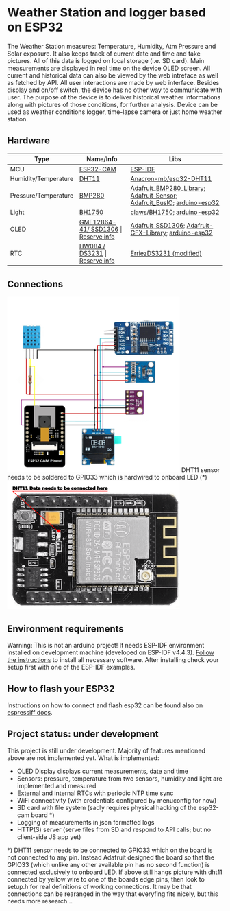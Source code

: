 # Weather Station and logger based on ESP32

The Weather Station measures: Temperature, Humidity, Atm Pressure and Solar exposure. It also keeps track of current date and time and take pictures. All of this data is logged on local storage (i.e. SD card). Main measurements are displayed in real time on the device OLED screen. All current and historical data can also be viewed by the web intreface as well as fetched by API.
All user interactions are made by web interface. Besides display and on/off switch, the device has no other way to communicate with user.
The purpose of the device is to deliver historical weather informations along with pictures of those conditions, for further analysis.
Device can be used as weather conditions logger, time-lapse camera or just home weather station.

## Hardware

|  Type | Name/Info  | Libs  |
| ------------ | ------------ | ------------ |
| MCU  | [ESP32-CAM](https://docs.platformio.org/en/latest/boards/espressif32/esp32cam.html)  | [ESP-IDF](https://github.com/espressif/esp-idf)  |
| Humidity/Temperature  | [DHT11](http://gotronik.pl/img/dht11.pdf) | [Anacron-mb/esp32-DHT11](https://github.com/Anacron-mb/esp32-DHT11)  |
| Pressure/Temperature  |[BMP280](https://www.bosch-sensortec.com/products/environmental-sensors/pressure-sensors/bmp280/)| [Adafruit_BMP280_Library](https://github.com/adafruit/Adafruit_BMP280_Library); [Adafruit_Sensor](https://github.com/adafruit/Adafruit_Sensor); [Adafruit_BusIO](https://github.com/adafruit/Adafruit_BusIO); [arduino-esp32](https://github.com/espressif/arduino-esp32) |
|Light   |[BH1750](https://www.handsontec.com/dataspecs/sensor/BH1750%20Light%20Sensor.pdf)   |  [claws/BH1750](https://github.com/claws/BH1750); [arduino-esp32](https://github.com/espressif/arduino-esp32)  |
|OLED |[GME12864-41/ SSD1306](https://nettigo.pl/products/wyswietlacz-oled-0-96-i2c-128x64-ssd1306-bialy) \| [Reserve info](https://datasheethub.com/ssd1306-128x64-mono-0-96-inch-i2c-oled-display/) |[Adafruit_SSD1306](https://github.com/adafruit/Adafruit_SSD1306); [Adafruit-GFX-Library](https://github.com/adafruit/Adafruit-GFX-Library); [arduino-esp32](https://github.com/espressif/arduino-esp32) |
RTC | [HW084 / DS3231](http://www.szhwmake.com/prod_view.aspx?TypeId=83&Id=350&FId=t3:83:3) \| [Reserve info](https://lastminuteengineers.com/ds3231-rtc-arduino-tutorial/) |[ErriezDS3231 (modified)](https://github.com/k-nowicki/ErriezDS3231) |


## Connections
<img src="extras/pics/image_v2.0_mini.png" alt="Wiring diagram" width="80%"/>
DHT11 sensor needs to be soldered to GPIO33 which is hardwired to onboard LED (*)
<img src="extras/pics/gpio33_v2.0_mini.png" alt="GPIO33" width="80%"/>


## Environment requirements
Warning: This is not an arduino project! It needs ESP-IDF environment installed on development machine (developed on ESP-IDF v4.4.3).
[Follow the instructions](https://docs.espressif.com/projects/esp-idf/en/v4.4.3/esp32/get-started/index.html "ESP-IDF Framework") to install all necessary software. After installing check your setup first with one of the ESP-IDF examples.

## How to flash your ESP32
Instructions on how to connect and flash esp32 can be found also on [espressiff docs](https://docs.espressif.com/projects/esp-idf/en/v3.3.5/get-started-cmake/index.html#step-9-flash-to-a-device "espressiff docs").

## Project status: under development
 This project is still under development. Majority of features mentioned above are not implemented yet.
 What is implemented:
  - OLED Display displays current measurements, date and time
  - Sensors: pressure, temperature from two sensors, humidity and light are implemented and measured
  - External and internal RTCs with periodic NTP time sync
  - WiFi connectivity (with credentials configured by menuconfig for now)
  - SD card with file system (sadly requires physical hacking of the esp32-cam board *)
  - Logging of measurements in json formatted logs 
  - HTTP(S) server (serve files from SD and respond to API calls; but no client-side JS app yet)
  
  
  *) DHT11 sensor needs to be connected to GPIO33 which on the board is not connected to any pin. Instead Adafruit designed the board so that the GPIO33 (which unlike any other available pin has no second function) is connected exclusively to onboard LED. 
If above still hangs picture with dht11 connected by yellow wire to one of the boards edge pins, then look to setup.h for real definitions of working connections.
It may be that connections can be rearanged in the way that everyfing fits nicely, but this needs more research...